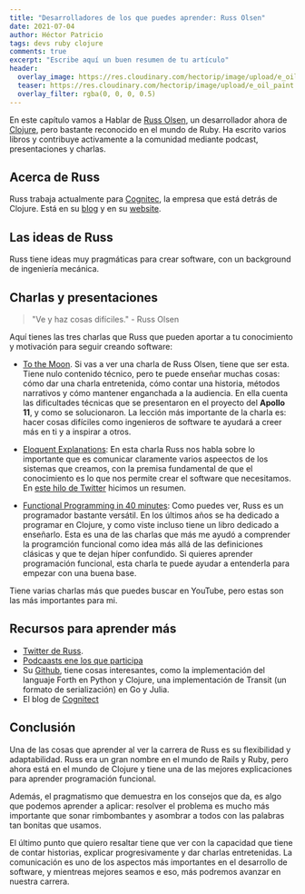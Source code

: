 ```yaml
---
title: "Desarrolladores de los que puedes aprender: Russ Olsen"
date: 2021-07-04
author: Héctor Patricio
tags: devs ruby clojure
comments: true
excerpt: "Escribe aquí un buen resumen de tu artículo"
header:
  overlay_image: https://res.cloudinary.com/hectorip/image/upload/e_oil_paint:13/v1626237333/slideslive_russ-olsen_explain-it_mejk2s.jpg
  teaser: https://res.cloudinary.com/hectorip/image/upload/e_oil_paint:13,w_300/v1626237333/slideslive_russ-olsen_explain-it_mejk2s.jpg
  overlay_filter: rgba(0, 0, 0, 0.5)
---
```


En este capítulo vamos a Hablar de [Russ Olsen](http://russolsen.com/), un desarrollador ahora de [Clojure](https://clojure.org/), pero bastante reconocido en el mundo de Ruby. Ha escrito varios libros y contribuye activamente a la comunidad mediante podcast, presentaciones y charlas.

## Acerca de Russ

Russ trabaja actualmente para [Cognitec](https://www.cognitect.com/), la empresa que está detrás de Clojure. Está en su [blog](https://www.cognitect.com/blog/) y en su [website](https://www.cognitect.com/).


## Las ideas de Russ

Russ tiene ideas muy pragmáticas para crear software, con un background de ingeniería mecánica.

## Charlas y presentaciones

> "Ve y haz cosas difíciles." - Russ Olsen

Aquí tienes las tres charlas que Russ que pueden aportar a tu conocimiento y motivación para seguir creando software:

- [To the Moon](https://www.youtube.com/watch?v=l3XwpSKqNZw). Si vas a ver una charla de Russ Olsen, tiene que ser esta. Tiene nulo contenido técnico, pero te puede enseñar muchas cosas: cómo dar una charla entretenida, cómo contar una historia, métodos narrativos y cómo mantener enganchada a la audiencia. En ella cuenta las dificultades técnicas que se presentaron en el proyecto del **Apollo 11**, y como se solucionaron. La lección más importante de la charla es: hacer cosas difíciles como ingenieros de software te ayudará a creer más en ti y a inspirar a otros.

- [Eloquent Explanations](https://www.youtube.com/watch?v=80EE4mZmp3A): En esta charla Russ nos habla sobre lo importante que es comunicar claramente varios aspeectos de los sistemas que creamos, con la premisa fundamental de que el conocimiento es lo que nos permite crear el software que necesitamos. En [este hilo de Twitter]() hicimos un resumen.

- [Functional Programming in 40 minutes](https://www.youtube.com/watch?v=0if71HOyVjY): Como puedes ver, Russ es un programador bastante versátil. En los últimos años se ha dedicado a programar en Clojure, y como viste incluso tiene un libro dedicado a enseñarlo. Esta es una de las charlas que más me ayudó a comprender la programción funcional como idea más allá de las definiciones clásicas y que te dejan híper confundido. Si quieres aprender programación funcional, esta charla te puede ayudar a entenderla para empezar con una buena base.

Tiene varias charlas más que puedes buscar en YouTube, pero estas son las más importantes para mi.

## Recursos para aprender más

- [Twitter de Russ](https://twitter.com/russolsen).
- [Podcaasts ene los que participa](https://github.com/russolsen/podcasts)
- Su [Github](https://github.com/russolsen/), tiene cosas interesantes, como la implementación del languaje Forth en Python y Clojure, una implementación de Transit (un formato de serialización) en Go y Julia.
- El blog de [Cognitect](https://www.cognitect.com/blog/)

## Conclusión

Una de las cosas que aprender al ver la carrera de Russ es su flexibilidad y adaptabilidad. Russ era un gran nombre en el mundo de Rails y Ruby, pero ahora está en el mundo de Clojure y tiene una de las mejores explicaciones para aprender programación funcional.

Además, el pragmatismo que demuestra en los consejos que da, es algo que podemos aprender a aplicar: resolver el problema es mucho más importante que sonar rimbombantes y asombrar a todos con las palabras tan bonitas que usamos.

El último punto que quiero resaltar tiene que ver con la capacidad que tiene de contar historias, explicar progresivamente y dar charlas entretenidas. La comunicación es uno de los aspectos más importantes en el desarrollo de software, y mientreas mejores seamos e eso, más podremos avanzar en nuestra carrera.
